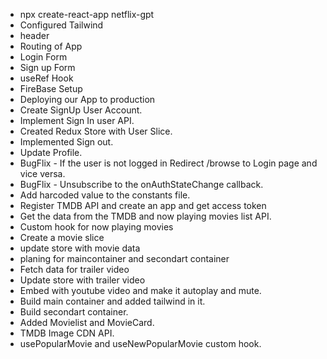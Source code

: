 <!-- Netflix GPT -->

- npx create-react-app netflix-gpt
- Configured Tailwind
- header
- Routing of App
- Login Form
- Sign up Form
- useRef Hook
- FireBase Setup
- Deploying our App to production
- Create SignUp User Account.
- Implement Sign In user API.
- Created Redux Store with User Slice.
- Implemented Sign out.
- Update Profile.
- BugFlix - If the user is not logged in Redirect /browse to Login page and vice versa.
- BugFlix - Unsubscribe to the onAuthStateChange callback.
- Add harcoded value to the constants file.
- Register TMDB API and create an app and get access token
- Get the data from the TMDB and now playing movies list API.
- Custom hook for now playing movies
- Create a movie slice
- update store with movie data
- planing for maincontainer and secondart container
- Fetch data for trailer video
- Update store with trailer video
- Embed with youtube video and make it autoplay and mute.
- Build main container and added tailwind in it.
- Build secondart container.
- Added Movielist and MovieCard.
- TMDB Image CDN API.
- usePopularMovie and useNewPopularMovie custom hook.
